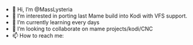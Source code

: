 - 👋 Hi, I’m @MassLysteria
- 👀 I’m interested in porting last Mame build into Kodi with VFS support. 
- 🌱 I’m currently learning every days
- 💞️ I’m looking to collaborate on mame projects/kodi/CNC
- 📫 How to reach me: 

<!---
MassLysteria/MassLysteria is a ✨ special ✨ repository because its `README.md` (this file) appears on your GitHub profile.
You can click the Preview link to take a look at your changes.
--->
